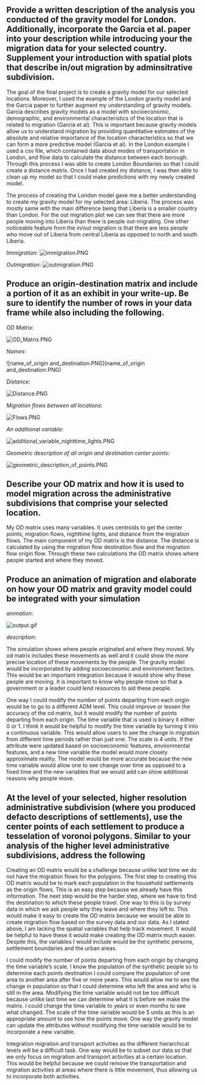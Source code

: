 ## Provide a written description of the analysis you conducted of the gravity model for London. Additionally, incorporate the Garcia et al. paper into your description while introducing your the migration data for your selected country. Supplement your introduction with spatial plots that describe in/out migration by adminsitrative subdivision.

The goal of the final project is to create a gravity model for our selected locations. Moreover, I used the example of the London gravity model and the Garcia paper to further augment my understanding of gravity models. Garcia describes gravity models as a model with socioeconomic, demographic, and environmental characteristics of the location that is related to migration (Garcia et al). This is important because gravity models allow us to understand migration by providing quantitative estimates of the absolute and relative importance of the location characteristics so that we can form a more predictive model (Garcia et al). In the London example I used a csv file, which contained data about modes of transportation in London, and flow data to calculate the distance between each borough. Through this process I was able to create London Boundaries so that I could create a distance matrix. Once I had created my distance, I was then able to clean up my model so that I could make predictions with my newly created model. 

The process of creating the London model gave me a better understanding to create my gravity model for my selected area: Liberia. The process was mostly same with the main difference being that Liberia is a smaller country than London. For the out migration plot we can see that there are more people moving into Liberia than there is people out-migrating. One other noticeable feature from the in/out migration is that there are less people who move out of Liberia from central Liberia as opposed to north and south Liberia.

 *Immigration*:
![immigration.PNG](immigration.PNG) 

 *Outmigration*:
![outmigration.PNG](outmigration.PNG) 

## Produce an origin-destination matrix and include a portion of it as an exhibit in your write-up. Be sure to identify the number of rows in your data frame while also including the following. 


*OD Matrix*:

![OD_Matrix.PNG](OD_Matrix.PNG)

*Names*:

![name_of_origin and_destination.PNG](name_of_origin and_destination.PNG)

*Distance*:

![Distance.PNG](Distance.PNG)


*Migration flows between all locations*:

![Flows.PNG](Flows.PNG)


*An additional variable*:

![additional_variable_nighttime_lights.PNG](additional_variable_nighttime_lights.PNG)


*Geometric description of all origin and destination center points*:

![geometric_description_of_points.PNG](geometric_description_of_points.PNG)

## Describe your OD matrix and how it is used to model migration across the administrative subdivisions that comprise your selected location.

My OD matrix uses many variables. It uses centroids to get the center points, migration flows, nighttime lights, and distance from the migration flows. The main component of my OD matrix is the distance. The distance is calculated by using the migration flow destination flow and the migration flow origin flow. Through these two calculations the OD matrix shows where people started and where they moved.

## Produce an animation of migration and elaborate on how your OD matrix and gravity model could be integrated with your simulation

*animation*:

![output.gif](output.gif) 

*description*:

The simulation shows where people originated and where they moved. My od matrix includes these movements as well and it could show the more precise location of these movements by the people. The gravity model would be incorporated by adding socioeconomic and environment factors. This would be an important integration because it would show why these people are moving. It is important to know why people move so that a government or a leader could lend resources to aid these people. 

One way I could modify the number of points departing from each origin would be to go to a different ADM level. This could improve or lessen the accuracy of the od matrix, but it would modify the number of points departing from each origin. The time variable that is used is binary it either 0 or 1. I think it would be helpful to modify the time variable by turning it into a continuous variable. This would allow users to see the change in migration from different time periods rather than just one. The scale is 4 units. If the attribute were updated based on socioeconomic features, environmental features, and a new time variable the model would more closely approximate reality. The model would be more accurate because the new time variable would allow one to see change over time as opposed to a fixed time and the new variables that we would add can show additional reasons why people move.

## At the level of your selected, higher resolution administrative subdivision (where you produced defacto descriptions of settlements), use the center points of each settlement to produce a tesselation of voronoi polygons. Similar to your analysis of the higher level administrative subdivisions, address the following

Creating an OD matrix would be a challenge because unlike last time we do not have the migration flows for the polygons. The first step to creating this OD matrix would be to mark each population in the household settlements as the origin flows. This is an easy step because we already have this information. The next step would be the harder step, where we have to find the destination to which these people travel. One way to this is by survey data in which we ask people why they leave and where they left to. This would make it easy to create the OD matrix because we would be able to create migration flow based on the survey data and our data. As I stated above, I am lacking the spatial variables that help track movement. It would be helpful to have these it would make creating the OD matrix much easier. Despite this, the variables I would include would be the synthetic persons, settlement boundaries and the urban areas.

I could modify the number of points departing from each origin by changing the time variable’s scale. I know the population of the synthetic people so to determine each points destination I could compare the population of one area to another area after five or more years. This would allow me to see the change in population so that I could determine who left the area and who is still in the area. Modifying the time variable would not be too difficult because unlike last time we can determine what it is before we make the matrix. I could change the time variable to years or even months to see what changed. The scale of the time variable would be 5 units as this is an appropriate amount to see how the points move. One way the gravity model can update the attributes without modifying the time variable would be to incorporate a new variable.

Integration migration and transport activities as the different hierarchical levels will be a difficult task. One way would be to subset our data so that we only focus on migration and transport activities at a certain location. This would be helpful because we could remove the transportation and migration activities at areas where there is little movement, thus allowing us to incorporate both activities.
